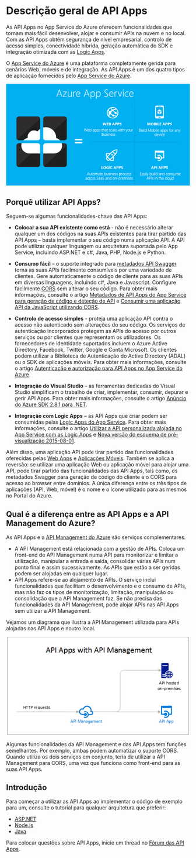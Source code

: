 <properties 
    pageTitle="Introdução às API Apps | Microsoft Azure" 
    description="Saiba como o App Service do Azure o pode ajudar a desenvolver, alojar e consumir APIs RESTful." 
    services="app-service\api" 
    documentationCenter=".net" 
    authors="tdykstra" 
    manager="wpickett" 
    editor=""/>

<tags 
    ms.service="app-service-api" 
    ms.workload="web" 
    ms.tgt_pltfrm="na" 
    ms.devlang="na" 
    ms.topic="get-started-article" 
    ms.date="05/03/2016" 
    ms.author="tdykstra"/>

# Descrição geral de API Apps

As API Apps no App Service do Azure oferecem funcionalidades que tornam mais fácil desenvolver, alojar e consumir APIs na nuvem e no local. Com as API Apps obtém segurança de nível empresarial, controlo de acesso simples, conectividade híbrida, geração automática do SDK e integração otimizada com as [Logic Apps](../app-service-logic/app-service-logic-what-are-logic-apps.md).

O [App Service do Azure](../app-service/app-service-value-prop-what-is.md) é uma plataforma completamente gerida para cenários Web, móveis e de integração. As API Apps é um dos quatro tipos de aplicação fornecidos pelo [App Service do Azure](../app-service/app-service-value-prop-what-is.md).

![Tipos de aplicação no App Service do Azure](./media/app-service-api-apps-why-best-platform/appservicesuite.png)

## Porquê utilizar API Apps?

Seguem-se algumas funcionalidades-chave das API Apps:

- **Colocar a sua API existente como está** - não é necessário alterar qualquer um dos códigos na suas APIs existentes para tirar partido das API Apps – basta implementar o seu código numa aplicação API. A API pode utilizar qualquer linguagem ou arquitetura suportada pelo App Service, incluindo ASP.NET e c#, Java, PHP, Node.js e Python.

- **Consumo fácil** – o suporte integrado para [metadados API Swagger](http://swagger.io/) torna as suas APIs facilmente consumíveis por uma variedade de clientes.  Gere automaticamente o código de cliente para as suas APIs em diversas linguagens, incluindo c#, Java e Javascript. Configure facilmente [CORS](app-service-api-cors-consume-javascript.md) sem alterar o seu código. Para obter mais informações, consulte o artigo [Metadados de API Apps do App Service para geração de código e deteção de API](app-service-api-metadata.md) e [Consumir uma aplicação API da JavaScript utilizando CORS](app-service-api-cors-consume-javascript.md). 

- **Controlo de acesso simples** - proteja uma aplicação API contra o acesso não autenticado sem alterações do seu código. Os serviços de autenticação incorporados protegem as APIs do acesso por outros serviços ou por clientes que representam os utilizadores. Os fornecedores de identidade suportados incluem o Azure Active Directory, Facebook, Twitter, Google e Conta Microsoft. Os clientes podem utilizar a Biblioteca de Autenticação do Active Directory (ADAL) ou o SDK de aplicações móveis. Para obter mais informações, consulte o artigo [Autenticação e autorização para API Apps no App Service do Azure](app-service-api-authentication.md).

- **Integração do Visual Studio** – as ferramentas dedicadas do Visual Studio simplificam o trabalho de criar, implementar, consumir, depurar e gerir API Apps. Para obter mais informações, consulte o artigo [Anúncio do Azure SDK 2.8.1 para .NET](/blog/announcing-azure-sdk-2-8-1-for-net/).

- **Integração com Logic Apps** – as API Apps que criar podem ser consumidas pelas [Logic Apps do App Service](../app-service-logic/app-service-logic-what-are-logic-apps.md).  Para obter mais informações, consulte o artigo [Utilizar a API personalizada alojada no App Service com as Logic Apps](../app-service-logic/app-service-logic-custom-hosted-api.md) e [Nova versão do esquema de pré-visualização 2015-08-01](../app-service-logic/app-service-logic-schema-2015-08-01.md).

Além disso, uma aplicação API pode tirar partido das funcionalidades oferecidas pelas [Web Apps](../app-service-web/app-service-web-overview.md) e [Aplicações Móveis](../app-service-mobile/app-service-mobile-value-prop.md). Também se aplica a reversão: se utilizar uma aplicação Web ou aplicação móvel para alojar uma API, pode tirar partido das funcionalidades das API Apps, tais como, os metadados Swagger para geração de código do cliente e o CORS para acesso ao browser entre domínios. A única diferença entre os três tipos de aplicações (API, Web, móvel) é o nome e o ícone utilizado para as mesmos no Portal do Azure.

## Qual é a diferença entre as API Apps e a API Management do Azure?

As API Apps e a [API Management do Azure](../api-management/api-management-key-concepts.md) são serviços complementares:

* A API Management está relacionada com a gestão de APIs. Coloca um front-end de API Management numa API para monitorizar e limitar a utilização, manipular a entrada e saída, consolidar várias APIs num ponto final e assim sucessivamente. As APIs que estão a ser geridas podem ser alojadas em qualquer lugar.
* API Apps refere-se ao alojamento de APIs. O serviço inclui funcionalidades que facilitam o desenvolvimento e o consumo de APIs, mas não faz os tipos de monitorização, limitação, manipulação ou consolidação que a API Management faz. Se não precisa das funcionalidades da API Management, pode alojar APIs nas API Apps sem utilizar a API Management.

Vejamos um diagrama que ilustra a API Management utilizada para APIs alojadas nas API Apps e noutro local.

![API Management e API Apps do Azure](./media/app-service-api-apps-why-best-platform/apia-apim.png)

Algumas funcionalidades da API Management e das API Apps tem funções semelhantes.  Por exemplo, ambas podem automatizar o suporte CORS. Quando utiliza os dois serviços em conjunto, teria de utilizar a API Management para CORS, uma vez que funciona como front-end para as suas API Apps. 

## Introdução

Para começar a utilizar as API Apps ao implementar o código de exemplo para um, consulte o tutorial para qualquer arquitetura que preferir:

* [ASP.NET](app-service-api-dotnet-get-started.md) 
* [Node.js](app-service-api-nodejs-api-app.md) 
* [Java](app-service-api-java-api-app.md) 

Para colocar questões sobre API Apps, inicie um thread no [Fórum das API Apps](https://social.msdn.microsoft.com/Forums/en-US/home?forum=AzureAPIApps). 



<!--HONumber=Jun16_HO2-->


